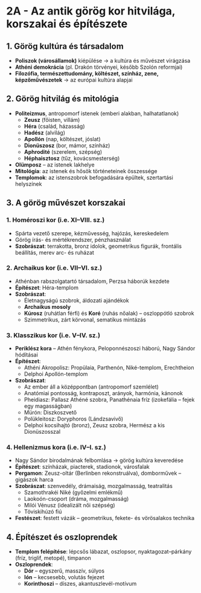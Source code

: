 # 2A - Az antik görög kor hitvilága, korszakai és építészete

## 1. Görög kultúra és társadalom
- **Poliszok (városállamok)** kiépülése → a kultúra és művészet virágzása  
- **Athéni demokrácia** (pl. Drakón törvényei, később Szolón reformjai)  
- **Filozófia, természettudomány, költészet, színház, zene, képzőművészetek** → az európai kultúra alapjai  

## 2. Görög hitvilág és mitológia
- **Politeizmus**, antropomorf istenek (emberi alakban, halhatatlanok)  
  - **Zeusz** (főisten, villám)  
  - **Héra** (család, házasság)  
  - **Hadész** (alvilág)  
  - **Apollón** (nap, költészet, jóslat)  
  - **Dionüszosz** (bor, mámor, színház)  
  - **Aphrodité** (szerelem, szépség)  
  - **Héphaisztosz** (tűz, kovácsmesterség)  
- **Olümposz** – az istenek lakhelye  
- **Mitológia**: az istenek és hősök történeteinek összessége  
- **Templomok**: az istenszobrok befogadására épültek, szertartási helyszínek  

## 3. A görög művészet korszakai
### 1. Homéroszi kor (i.e. XI–VIII. sz.)
- Spárta vezető szerepe, kézművesség, hajózás, kereskedelem  
- Görög írás- és mértékrendszer, pénzhasználat  
- **Szobrászat**: terrakotta, bronz idolok, geometrikus figurák, frontális beállítás, merev arc- és ruházat  

### 2. Archaikus kor (i.e. VII–VI. sz.)
- Athénban rabszolgatartó társadalom, Perzsa háborúk kezdete  
- **Építészet**: Héra-templom  
- **Szobrászat**:  
  - Életnagyságú szobrok, áldozati ajándékok  
  - **Archaikus mosoly**  
  - **Kúrosz** (ruhátlan férfi) és **Koré** (ruhás nőalak) – oszloppótló szobrok  
  - Szimmetrikus, zárt körvonal, sematikus mintázás  

### 3. Klasszikus kor (i.e. V–IV. sz.)
- **Periklész kora** – Athén fénykora, Peloponnészoszi háború, Nagy Sándor hódításai  
- **Építészet**:  
  - Athéni Akropolisz: Propülaia, Parthenón, Niké-templom, Erechtheion  
  - Delphoi Apollón-templom  
- **Szobrászat**:  
  - Az ember áll a középpontban (antropomorf szemlélet)  
  - Anatómiai pontosság, kontraposzt, arányok, harmónia, kánonok  
  - Pheidiasz: Pallasz Athéné szobra, Panathénaia fríz (izokefália – fejek egy magasságban)  
  - Mürón: Diszkoszvető  
  - Polükleitosz: Doryphoros (Lándzsavivő)  
  - Delphoi kocsihajtó (bronz), Zeusz szobra, Hermész a kis Dionüszosszal  

### 4. Hellenizmus kora (i.e. IV–I. sz.)
- Nagy Sándor birodalmának felbomlása → görög kultúra keveredése  
- **Építészet**: színházak, piacterek, stadionok, városfalak  
- **Pergamon**: Zeusz-oltár (Berlinben rekonstruálva), domborművek – gigászok harca  
- **Szobrászat**: szenvedély, drámaiság, mozgalmasság, teatralitás  
  - Szamothrakéi Niké (győzelmi emlékmű)  
  - Laokoón-csoport (dráma, mozgalmasság)  
  - Milói Vénusz (idealizált női szépség)  
  - Töviskihúzó fiú  
- **Festészet**: festett vázák – geometrikus, fekete- és vörösalakos technika  

## 4. Építészet és oszloprendek
- **Templom felépítése**: lépcsős lábazat, oszlopsor, nyaktagozat–párkány (fríz, triglif, metopé), timpanon  
- **Oszloprendek**:  
  - **Dór** – egyszerű, masszív, súlyos  
  - **Ión** – kecsesebb, volutás fejezet  
  - **Korinthoszi** – díszes, akantuszlevél-motívum  
